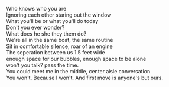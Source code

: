 Who knows who you are  
Ignoring each other staring out the window  
What you'll be or what you'll do today  
Don't you ever wonder?  
What does he she they them do?  
We're all in the same boat, the same routine  
Sit in comfortable silence, roar of an engine  
The seperation between us 1.5 feet wide  
enough space for our bubbles, enough space to be alone  
won't you talk? pass the time.  
You could meet me in the middle, center aisle conversation  
You won't. Because I won't. And first move is anyone's but ours.  
